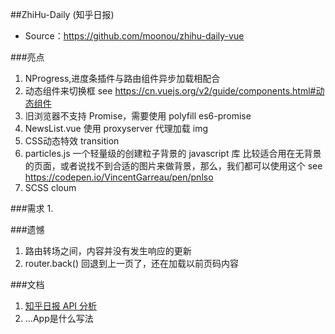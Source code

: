 ##ZhiHu-Daily (知乎日报)
- Source：https://github.com/moonou/zhihu-daily-vue

###亮点
1. NProgress,进度条插件与路由组件异步加载相配合
2. 动态组件来切换框 see https://cn.vuejs.org/v2/guide/components.html#动态组件
3. 旧浏览器不支持 Promise，需要使用 polyfill es6-promise
4. NewsList.vue 使用 proxyserver 代理加载 img
5. CSS动态特效 transition
6. particles.js 一个轻量级的创建粒子背景的 javascript 库 比较适合用在无背景的页面，或者说找不到合适的图片来做背景，那么，我们都可以使用这个 see https://codepen.io/VincentGarreau/pen/pnlso
7. SCSS cloum

###需求
1.


###遗憾
1. 路由转场之间，内容并没有发生响应的更新
2. router.back() 回退到上一页了，还在加载以前页码内容

###文档
1. [知乎日报 API 分析](https://github.com/izzyleung/ZhihuDailyPurify/wiki/%E7%9F%A5%E4%B9%8E%E6%97%A5%E6%8A%A5-API-%E5%88%86%E6%9E%90)
2. ...App是什么写法